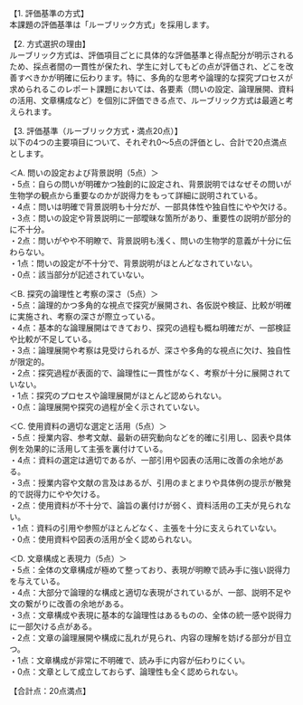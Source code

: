 【1. 評価基準の方式】  
本課題の評価基準は「ルーブリック方式」を採用します。

【2. 方式選択の理由】  
ルーブリック方式は、評価項目ごとに具体的な評価基準と得点配分が明示されるため、採点者間の一貫性が保たれ、学生に対してもどの点が評価され、どこを改善すべきかが明確に伝わります。特に、多角的な思考や論理的な探究プロセスが求められるこのレポート課題においては、各要素（問いの設定、論理展開、資料の活用、文章構成など）を個別に評価できる点で、ルーブリック方式は最適と考えられます。

【3. 評価基準（ルーブリック方式・満点20点）】  
以下の4つの主要項目について、それぞれ0～5点の評価とし、合計で20点満点とします。

＜A. 問いの設定および背景説明（5点）＞  
・5点：自らの問いが明確かつ独創的に設定され、背景説明ではなぜその問いが生物学の観点から重要なのかが説得力をもって詳細に説明されている。  
・4点：問いは明確で背景説明も十分だが、一部具体性や独自性にやや欠ける。  
・3点：問いの設定や背景説明に一部曖昧な箇所があり、重要性の説明が部分的に不十分。  
・2点：問いがやや不明瞭で、背景説明も浅く、問いの生物学的意義が十分に伝わらない。  
・1点：問いの設定が不十分で、背景説明がほとんどなされていない。  
・0点：該当部分が記述されていない。

＜B. 探究の論理性と考察の深さ（5点）＞  
・5点：論理的かつ多角的な視点で探究が展開され、各仮説や検証、比較が明確に実施され、考察の深さが際立っている。  
・4点：基本的な論理展開はできており、探究の過程も概ね明確だが、一部検証や比較が不足している。  
・3点：論理展開や考察は見受けられるが、深さや多角的な視点に欠け、独自性が限定的。  
・2点：探究過程が表面的で、論理性に一貫性がなく、考察が十分に展開されていない。  
・1点：探究のプロセスや論理展開がほとんど認められない。  
・0点：論理展開や探究の過程が全く示されていない。

＜C. 使用資料の適切な選定と活用（5点）＞  
・5点：授業内容、参考文献、最新の研究動向などを的確に引用し、図表や具体例を効果的に活用して主張を裏付けている。  
・4点：資料の選定は適切であるが、一部引用や図表の活用に改善の余地がある。  
・3点：授業内容や文献の言及はあるが、引用のまとまりや具体例の提示が散発的で説得力にやや欠ける。  
・2点：使用資料が不十分で、論旨の裏付けが弱く、資料活用の工夫が見られない。  
・1点：資料の引用や参照がほとんどなく、主張を十分に支えられていない。  
・0点：使用資料や図表の活用が全く認められない。

＜D. 文章構成と表現力（5点）＞  
・5点：全体の文章構成が極めて整っており、表現が明瞭で読み手に強い説得力を与えている。  
・4点：大部分で論理的な構成と適切な表現がされているが、一部、説明不足や文の繋がりに改善の余地がある。  
・3点：文章構成や表現に基本的な論理性はあるものの、全体の統一感や説得力に一部欠ける点がある。  
・2点：文章の論理展開や構成に乱れが見られ、内容の理解を妨げる部分が目立つ。  
・1点：文章構成が非常に不明確で、読み手に内容が伝わりにくい。  
・0点：文章として成立しておらず、論理性も全く認められない。

【合計点：20点満点】
